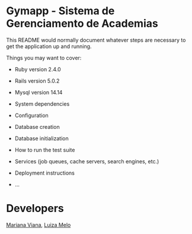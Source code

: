 # Gymapp - Sistema de Gerenciamento de Academias 

This README would normally document whatever steps are necessary to get the
application up and running.

Things you may want to cover:

* Ruby version 2.4.0

* Rails version 5.0.2

* Mysql version 14.14 

* System dependencies

* Configuration

* Database creation

* Database initialization

* How to run the test suite

* Services (job queues, cache servers, search engines, etc.)

* Deployment instructions

* ...

# Developers
[Mariana Viana](github.com/marianaviana),
[Luiza Melo](github.com/meloluiza)
